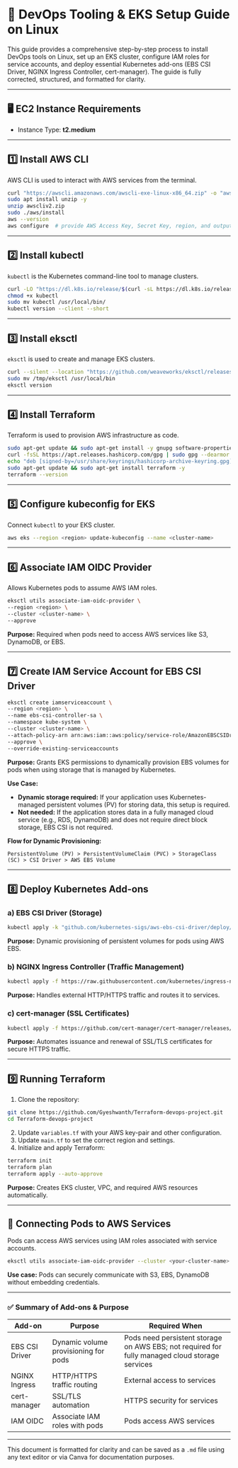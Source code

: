 # 📘 DevOps Tooling & EKS Setup Guide on Linux

This guide provides a comprehensive step-by-step process to install DevOps tools on Linux, set up an EKS cluster, configure IAM roles for service accounts, and deploy essential Kubernetes add-ons (EBS CSI Driver, NGINX Ingress Controller, cert-manager). The guide is fully corrected, structured, and formatted for clarity.

---

## 🖥️ EC2 Instance Requirements

* Instance Type: **t2.medium**


---

## 1️⃣ Install AWS CLI

AWS CLI is used to interact with AWS services from the terminal.

```bash
curl "https://awscli.amazonaws.com/awscli-exe-linux-x86_64.zip" -o "awscliv2.zip"
sudo apt install unzip -y
unzip awscliv2.zip
sudo ./aws/install
aws --version
aws configure  # provide AWS Access Key, Secret Key, region, and output format
```

---

## 2️⃣ Install kubectl

`kubectl` is the Kubernetes command-line tool to manage clusters.

```bash
curl -LO "https://dl.k8s.io/release/$(curl -sL https://dl.k8s.io/release/stable.txt)/bin/linux/amd64/kubectl"
chmod +x kubectl
sudo mv kubectl /usr/local/bin/
kubectl version --client --short
```

---

## 3️⃣ Install eksctl

`eksctl` is used to create and manage EKS clusters.

```bash
curl --silent --location "https://github.com/weaveworks/eksctl/releases/latest/download/eksctl_$(uname -s)_amd64.tar.gz" | tar xz -C /tmp
sudo mv /tmp/eksctl /usr/local/bin
eksctl version
```

---

## 4️⃣ Install Terraform

Terraform is used to provision AWS infrastructure as code.

```bash
sudo apt-get update && sudo apt-get install -y gnupg software-properties-common curl
curl -fsSL https://apt.releases.hashicorp.com/gpg | sudo gpg --dearmor -o /usr/share/keyrings/hashicorp-archive-keyring.gpg
echo "deb [signed-by=/usr/share/keyrings/hashicorp-archive-keyring.gpg] https://apt.releases.hashicorp.com $(lsb_release -cs) main" | sudo tee /etc/apt/sources.list.d/hashicorp.list
sudo apt-get update && sudo apt-get install terraform -y
terraform --version
```

---

## 5️⃣ Configure kubeconfig for EKS

Connect `kubectl` to your EKS cluster.

```bash
aws eks --region <region> update-kubeconfig --name <cluster-name>
```

---

## 6️⃣ Associate IAM OIDC Provider

Allows Kubernetes pods to assume AWS IAM roles.

```bash
eksctl utils associate-iam-oidc-provider \
--region <region> \
--cluster <cluster-name> \
--approve
```

**Purpose:** Required when pods need to access AWS services like S3, DynamoDB, or EBS.

---

## 7️⃣ Create IAM Service Account for EBS CSI Driver

```bash
eksctl create iamserviceaccount \
--region <region> \
--name ebs-csi-controller-sa \
--namespace kube-system \
--cluster <cluster-name> \
--attach-policy-arn arn:aws:iam::aws:policy/service-role/AmazonEBSCSIDriverPolicy \
--approve \
--override-existing-serviceaccounts
```

**Purpose:** Grants EKS permissions to dynamically provision EBS volumes for pods when using storage that is managed by Kubernetes.

**Use Case:**

* **Dynamic storage required:** If your application uses Kubernetes-managed persistent volumes (PV) for storing data, this setup is required.
* **Not needed:** If the application stores data in a fully managed cloud service (e.g., RDS, DynamoDB) and does not require direct block storage, EBS CSI is not required.

**Flow for Dynamic Provisioning:**

```
PersistentVolume (PV) > PersistentVolumeClaim (PVC) > StorageClass (SC) > CSI Driver > AWS EBS Volume
```

---

## 8️⃣ Deploy Kubernetes Add-ons

### a) EBS CSI Driver (Storage)

```bash
kubectl apply -k "github.com/kubernetes-sigs/aws-ebs-csi-driver/deploy/kubernetes/overlays/stable/ecr/?ref=release-1.11"
```

**Purpose:** Dynamic provisioning of persistent volumes for pods using AWS EBS.

### b) NGINX Ingress Controller (Traffic Management)

```bash
kubectl apply -f https://raw.githubusercontent.com/kubernetes/ingress-nginx/main/deploy/static/provider/cloud/deploy.yaml
```

**Purpose:** Handles external HTTP/HTTPS traffic and routes it to services.

### c) cert-manager (SSL Certificates)

```bash
kubectl apply -f https://github.com/cert-manager/cert-manager/releases/download/v1.12.0/cert-manager.yaml
```

**Purpose:** Automates issuance and renewal of SSL/TLS certificates for secure HTTPS traffic.

---

## 9️⃣ Running Terraform

1. Clone the repository:

```bash
git clone https://github.com/Gyeshwanth/Terraform-devops-project.git
cd Terraform-devops-project
```

2. Update `variables.tf` with your AWS key-pair and other configuration.
3. Update `main.tf` to set the correct region and settings.
4. Initialize and apply Terraform:

```bash
terraform init
terraform plan
terraform apply --auto-approve
```

**Purpose:** Creates EKS cluster, VPC, and required AWS resources automatically.

---

## 🔗 Connecting Pods to AWS Services

Pods can access AWS services using IAM roles associated with service accounts.

```bash
eksctl utils associate-iam-oidc-provider --cluster <your-cluster-name> --approve
```

**Use case:** Pods can securely communicate with S3, EBS, DynamoDB without embedding credentials.

---

### ✅ Summary of Add-ons & Purpose

| Add-on         | Purpose                              | Required When                                                                                  |
| -------------- | ------------------------------------ | ---------------------------------------------------------------------------------------------- |
| EBS CSI Driver | Dynamic volume provisioning for pods | Pods need persistent storage on AWS EBS; not required for fully managed cloud storage services |
| NGINX Ingress  | HTTP/HTTPS traffic routing           | External access to services                                                                    |
| cert-manager   | SSL/TLS automation                   | HTTPS security for services                                                                    |
| IAM OIDC       | Associate IAM roles with pods        | Pods access AWS services                                                                       |

---

This document is formatted for clarity and can be saved as a `.md` file using any text editor or via Canva for documentation purposes.
